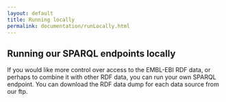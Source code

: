 ```yaml
---
layout: default
title: Running locally
permalink: documentation/runLocally.html
---
```

## Running our SPARQL endpoints locally <a name="Running-our-SPARQL-endpoints-locally"></a>

If you would like more control over access to the EMBL-EBI RDF data, or perhaps to combine it with other RDF data, you can run your own SPARQL endpoint. You can download the RDF data dump for each data source from our ftp.
